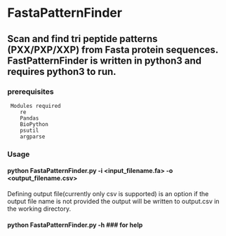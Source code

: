 # FastaPatternFinder

## Scan and find tri peptide patterns (PXX/PXP/XXP) from Fasta protein sequences. FastPatternFinder is written in python3 and requires python3 to run.

### prerequisites

     Modules required
        re
        Pandas
        BioPython
        psutil
        argparse
        
### Usage

#### python FastaPatternFinder.py -i <input_filename.fa> -o <output_filename.csv>
Defining output file(currently only csv is supported) is an option if the output file name is not provided the output will be written to output.csv in the working directory.

#### python FastaPatternFinder.py -h           ### for help
